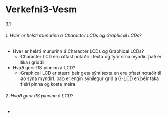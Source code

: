 # Verkefni3-Vesm
3.1
###### 1. Hver er helsti munurinn á Character LCDs og Graphical LCDs?
  * Hver er helsti munurinn á Character LCDs og Graphical LCDs?
    *  Character LCD eru oftast notaðir í texta og fyrir smá myndir. það er líka í griddi
  * Hvað gerir RS pinninn á LCD?
    *  Graphical LCD er stærri þeir geta sýnt texta en eru oftast notaðir til að sýna myndirl. það er engin sýnilegur grid á G-LCD en þéir taka fleiri pinna og kosta meira
###### 2. Hvað gerir RS pinninn á LCD?
  *  

